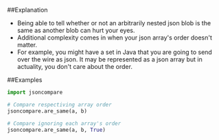##Explanation
*  Being able to tell whether or not an arbitrarily nested json blob is the same as another blob can hurt your eyes.
*  Additional complexity comes in when your json array's order doesn't matter.
*  For example, you might have a set in Java that you are going to send over the wire as json. It may be represented as a json array but in actuality, you don't care about the order.

##Examples
```python
import jsoncompare

# Compare respectiving array order
jsoncompare.are_same(a, b)

# Compare ignoring each array's order
jsoncompare.are_same(a, b, True)

```
